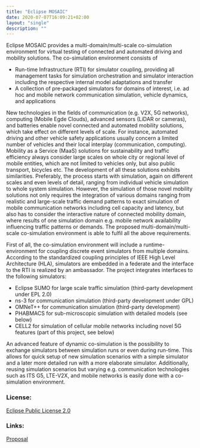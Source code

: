 ```yaml
---
title: "Eclipse MOSAIC"
date: 2020-07-07T16:09:21+02:00
layout: "single"
description: ""
---
```

Eclipse MOSAIC provides a multi-domain/multi-scale co-simulation environment for virtual testing of connected and automated driving and mobility solutions. The co-simulation environment consists of

* Run-time Infrastructure (RTI) for simulator coupling, providing all management tasks for simulation orchestration and simulator interaction including the respective internal model adaptations and transfer
* A collection of pre-packaged simulators for domains of interest, i.e. ad hoc and mobile network communication simulation, vehicle dynamics, and applications

New technologies in the fields of communication (e.g. V2X, 5G networks), computing (Mobile Egde Clouds), advanced sensors (LiDAR or cameras), and batteries enable novel connected and automated mobility solutions, which take effect on different levels of scale. For instance, automated driving and other vehicle safety applications usually concern a limited number of vehicles and their local interplay (communication, computing). Mobility as a Service (MaaS) solutions for sustainability and traffic efficiency always consider large scales on whole city or regional level of mobile entities, which are not limited to vehicles only, but also public transport, bicycles etc. The development of all these solutions exhibits similarities. Preferably, the process starts with simulation, again on different scales and even levels of detail, ranging from individual vehicle simulation to whole system simulation. However, the simulation of those novel mobility solutions not only requires the integration of various domains ranging from realistic and large-scale traffic demand patterns to exact simulation of mobile communication networks including cell capacity and latency, but also has to consider the interactive nature of connected mobility domain, where results of one simulation domain e.g. mobile network availability influencing traffic patterns or demands. The proposed multi-domain/multi-scale co-simulation environment is able to fulfil all the above requirements.

First of all, the co-simulation environment will include a runtime-environment for coupling discrete event simulators from multiple domains. According to the standardized coupling principles of IEEE High Level Architecture (HLA), simulators are embedded in a federate and the interface to the RTI is realized by an ambassador. The project integrates interfaces to the following simulators:

* Eclipse SUMO for large scale traffic simulation (third-party development under EPL 2.0)
* ns-3 for communication simulation (third-party development under GPL)
* OMNeT++ for communication simulation (third-party development)
* PHABMACS for sub-microscopic simulation with detailed models (see below)
* CELL2 for simulation of cellular mobile networks including novel 5G features (part of this project, see below)

An advanced feature of dynamic co-simulation is the possibility to exchange simulators between simulation runs or even during run-time. This allows for quick setup of new simulation scenarios with a simple simulator and a later more detailed run with a more elaborate simulator. Additionally, reusing simulation scenarios but varying e.g. communication technologies such as ITS G5, LTE-V2X, and mobile networks is easily done with a co-simulation environment.

### License:

[Eclipse Public License 2.0](https://www.eclipse.org/legal/epl-2.0/)


### Links:
[Proposal](https://projects.eclipse.org/proposals/eclipse-mosaic)